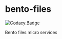 # bento-files

[![Codacy Badge](https://api.codacy.com/project/badge/Grade/84ffdedd0c534383a52ca5157a0b79dc)](https://app.codacy.com/gh/CBIIT/bento-files?utm_source=github.com&utm_medium=referral&utm_content=CBIIT/bento-files&utm_campaign=Badge_Grade_Settings)

Bento files micro services
